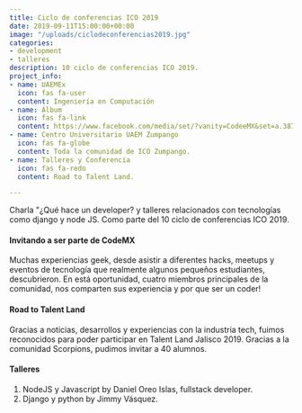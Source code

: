 ```yaml
---
title: Ciclo de conferencias ICO 2019
date: 2019-09-11T15:00:00+00:00
image: "/uploads/ciclodeconferencias2019.jpg"
categories:
- development
- talleres
description: 10 ciclo de conferencias ICO 2019.
project_info:
- name: UAEMEx
  icon: fas fa-user
  content: Ingeniería en Computación
- name: Álbum
  icon: fas fa-link
  content: https://www.facebook.com/media/set/?vanity=CodeeMX&set=a.387324642203694
- name: Centro Universitario UAEM Zumpango
  icon: fas fa-globe
  content: Toda la comunidad de ICO Zumpango.
- name: Talleres y Conferencia
  icon: fas fa-redo
  content: Road to Talent Land.

---
```

Charla "¿Qué hace un developer? y talleres relacionados con tecnologías como django y node JS. Como parte del 10 ciclo de conferencias ICO 2019.

#### Invitando a ser parte de CodeMX

Muchas experiencias geek, desde asistir a diferentes hacks, meetups y eventos de tecnología que realmente algunos pequeños estudiantes, descubrieron. En está oportunidad, cuatro miembros principales de la comunidad, nos comparten sus experiencia y por que ser un coder!

#### Road to Talent Land

Gracias a noticias, desarrollos y experiencias con la industria tech, fuimos reconocidos para poder participar en Talent Land Jalisco 2019. Gracias a la comunidad Scorpions, pudimos invitar a 40 alumnos.

#### Talleres

1. NodeJS y Javascript by Daniel Oreo Islas, fullstack developer.
2. Django y python by Jimmy Vásquez.